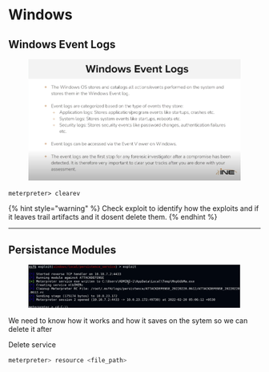 # Windows

## Windows Event Logs

<figure><img src="../../../../.gitbook/assets/image (16).png" alt=""><figcaption></figcaption></figure>

```
meterpreter> clearev
```

{% hint style="warning" %}
Check exploit to identify how the exploits and if it leaves trail artifacts and it dosent delete them.
{% endhint %}

***

## Persistance Modules

<figure><img src="../../../../.gitbook/assets/image (1).png" alt=""><figcaption></figcaption></figure>

We need to know how it works and how it saves on the sytem so we can delete it after

Delete service

```bash
meterpreter> resource <file_path>
```
